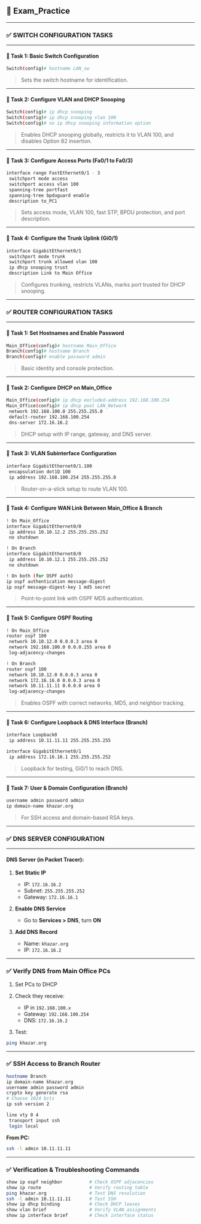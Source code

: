## 📘 Exam_Practice

---

### ✅ **SWITCH CONFIGURATION TASKS**

---

#### 🔹 Task 1: Basic Switch Configuration

```bash
Switch(config)# hostname LAN_sw
```

> Sets the switch hostname for identification.

---

#### 🔹 Task 2: Configure VLAN and DHCP Snooping

```bash
Switch(config)# ip dhcp snooping
Switch(config)# ip dhcp snooping vlan 100
Switch(config)# no ip dhcp snooping information option
```

> Enables DHCP snooping globally, restricts it to VLAN 100, and disables Option 82 insertion.

---

#### 🔹 Task 3: Configure Access Ports (Fa0/1 to Fa0/3)

```bash
interface range FastEthernet0/1 - 3
 switchport mode access
 switchport access vlan 100
 spanning-tree portfast
 spanning-tree bpduguard enable
 description to_PC1
```

> Sets access mode, VLAN 100, fast STP, BPDU protection, and port description.

---

#### 🔹 Task 4: Configure the Trunk Uplink (Gi0/1)

```bash
interface GigabitEthernet0/1
 switchport mode trunk
 switchport trunk allowed vlan 100
 ip dhcp snooping trust
 description Link to Main Office
```

> Configures trunking, restricts VLANs, marks port trusted for DHCP snooping.

---

### ✅ **ROUTER CONFIGURATION TASKS**

---

#### 🔹 Task 1: Set Hostnames and Enable Password

```bash
Main_Office(config)# hostname Main_Office
Branch(config)# hostname Branch
Branch(config)# enable password admin
```

> Basic identity and console protection.

---

#### 🔹 Task 2: Configure DHCP on Main\_Office

```bash
Main_Office(config)# ip dhcp excluded-address 192.168.100.254
Main_Office(config)# ip dhcp pool LAN_Network
 network 192.168.100.0 255.255.255.0
 default-router 192.168.100.254
 dns-server 172.16.16.2
```

> DHCP setup with IP range, gateway, and DNS server.

---

#### 🔹 Task 3: VLAN Subinterface Configuration

```bash
interface GigabitEthernet0/1.100
 encapsulation dot1Q 100
 ip address 192.168.100.254 255.255.255.0
```

> Router-on-a-stick setup to route VLAN 100.

---

#### 🔹 Task 4: Configure WAN Link Between Main\_Office & Branch

```bash
! On Main_Office
interface GigabitEthernet0/0
 ip address 10.10.12.2 255.255.255.252
 no shutdown

! On Branch
interface GigabitEthernet0/0
 ip address 10.10.12.1 255.255.255.252
 no shutdown

! On both (for OSPF auth)
ip ospf authentication message-digest
ip ospf message-digest-key 1 md5 secret
```

> Point-to-point link with OSPF MD5 authentication.

---

#### 🔹 Task 5: Configure OSPF Routing

```bash
! On Main_Office
router ospf 100
 network 10.10.12.0 0.0.0.3 area 0
 network 192.168.100.0 0.0.0.255 area 0
 log-adjacency-changes

! On Branch
router ospf 100
 network 10.10.12.0 0.0.0.3 area 0
 network 172.16.16.0 0.0.0.3 area 0
 network 10.11.11.11 0.0.0.0 area 0
 log-adjacency-changes
```

> Enables OSPF with correct networks, MD5, and neighbor tracking.

---

#### 🔹 Task 6: Configure Loopback & DNS Interface (Branch)

```bash
interface Loopback0
 ip address 10.11.11.11 255.255.255.255

interface GigabitEthernet0/1
 ip address 172.16.16.1 255.255.255.252
```

> Loopback for testing, Gi0/1 to reach DNS.

---

#### 🔹 Task 7: User & Domain Configuration (Branch)

```bash
username admin password admin
ip domain-name khazar.org
```

> For SSH access and domain-based RSA keys.

---

### ✅ **DNS SERVER CONFIGURATION**

---

#### DNS Server (in Packet Tracer):

1. **Set Static IP**

   * IP: `172.16.16.2`
   * Subnet: `255.255.255.252`
   * Gateway: `172.16.16.1`

2. **Enable DNS Service**

   * Go to **Services > DNS**, turn **ON**

3. **Add DNS Record**

   * Name: `khazar.org`
   * IP: `172.16.16.2`

---

### ✅ **Verify DNS from Main Office PCs**

1. Set PCs to DHCP
2. Check they receive:

   * IP in `192.168.100.x`
   * Gateway: `192.168.100.254`
   * DNS: `172.16.16.2`
3. Test:

```bash
ping khazar.org
```

---

### ✅ **SSH Access to Branch Router**

```bash
hostname Branch
ip domain-name khazar.org
username admin password admin
crypto key generate rsa
# Choose 1024 bits
ip ssh version 2

line vty 0 4
 transport input ssh
 login local
```

**From PC:**

```bash
ssh -l admin 10.11.11.11
```

---

### ✅ **Verification & Troubleshooting Commands**

```bash
show ip ospf neighbor          # Check OSPF adjacencies
show ip route                  # Verify routing table
ping khazar.org                # Test DNS resolution
ssh -l admin 10.11.11.11       # Test SSH
show ip dhcp binding           # Check DHCP leases
show vlan brief                # Verify VLAN assignments
show ip interface brief        # Check interface status
```
